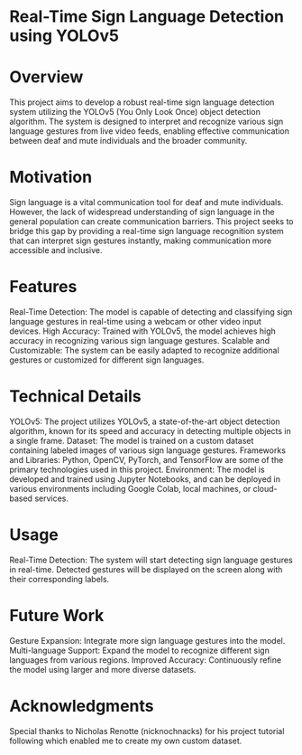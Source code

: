 # Real-Time Sign Language Detection using YOLOv5
# Overview
This project aims to develop a robust real-time sign language detection system utilizing the YOLOv5 (You Only Look Once) object detection algorithm. The system is designed to interpret and recognize various sign language gestures from live video feeds, enabling effective communication between deaf and mute individuals and the broader community.
# Motivation
Sign language is a vital communication tool for deaf and mute individuals. However, the lack of widespread understanding of sign language in the general population can create communication barriers. This project seeks to bridge this gap by providing a real-time sign language recognition system that can interpret sign gestures instantly, making communication more accessible and inclusive.
# Features
Real-Time Detection: The model is capable of detecting and classifying sign language gestures in real-time using a webcam or other video input devices.
High Accuracy: Trained with YOLOv5, the model achieves high accuracy in recognizing various sign language gestures.
Scalable and Customizable: The system can be easily adapted to recognize additional gestures or customized for different sign languages.
# Technical Details
YOLOv5: The project utilizes YOLOv5, a state-of-the-art object detection algorithm, known for its speed and accuracy in detecting multiple objects in a single frame.
Dataset: The model is trained on a custom dataset containing labeled images of various sign language gestures.
Frameworks and Libraries: Python, OpenCV, PyTorch, and TensorFlow are some of the primary technologies used in this project.
Environment: The model is developed and trained using Jupyter Notebooks, and can be deployed in various environments including Google Colab, local machines, or cloud-based services.
# Usage
Real-Time Detection: The system will start detecting sign language gestures in real-time. Detected gestures will be displayed on the screen along with their corresponding labels.
# Future Work
Gesture Expansion: Integrate more sign language gestures into the model.
Multi-language Support: Expand the model to recognize different sign languages from various regions.
Improved Accuracy: Continuously refine the model using larger and more diverse datasets.
# Acknowledgments
Special thanks to Nicholas Renotte (nicknochnacks) for his project tutorial following which enabled me to create my own custom dataset.
